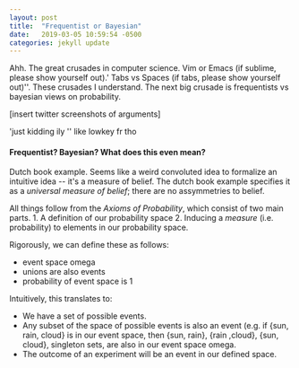 ```yaml
---
layout: post
title:  "Frequentist or Bayesian"
date:   2019-03-05 10:59:54 -0500
categories: jekyll update
---
```


<script type="text/x-mathjax-config">
  MathJax.Hub.Config({
    tex2jax: {
      inlineMath: [ ['$','$'], ["\\(","\\)"] ],
      processEscapes: true
    }
  });
</script>

<script type="text/javascript" async
  src="https://cdn.mathjax.org/mathjax/latest/MathJax.js?config=TeX-MML-AM_CHTML">
</script>

Ahh. The great crusades in computer science. Vim or Emacs (if sublime, please show yourself out).' Tabs vs Spaces (if tabs, please show yourself out)''. These crusades I understand. The next big crusade is frequentists vs bayesian views on probability.

[insert twitter screenshots of arguments]

'just kidding ily
'' like lowkey fr tho

#### Frequentist? Bayesian? What does this even mean?
Dutch book example. Seems like a weird convoluted idea to formalize an intuitive idea -- it's a measure of belief. The dutch book example specifies it as a *universal measure of belief*; there are no assymmetries to belief.

All things follow from the *Axioms of Probability*, which consist of two main parts.
	1. A definition of our probability space
	2. Inducing a *measure* (i.e. probability) to elements in our probability space.

Rigorously, we can define these as follows:
* event space omega
* unions are also events
* probability of event space is 1

Intuitively, this translates to:
* We have a set of possible events.
* Any subset of the space of possible events is also an event (e.g. if {sun, rain, cloud} is in our event space, then {sun, rain}, {rain ,cloud}, {sun, cloud}, singleton sets, are also in our event space omega. 
* The outcome of an experiment will be an event in our defined space.



